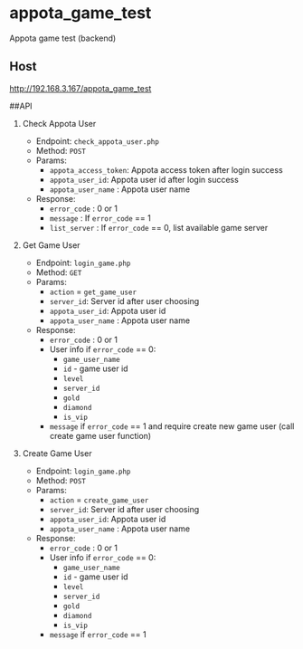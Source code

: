 # appota_game_test
Appota game test (backend)

## Host
http://192.168.3.167/appota_game_test

##API
1. Check Appota User
	- Endpoint: `check_appota_user.php`
	- Method: `POST`
	- Params:
		- `appota_access_token`: Appota access token after login success
		- `appota_user_id`: Appota user id after login success
		- `appota_user_name` : Appota user name
	- Response:
		- `error_code` : 0 or 1
		- `message` : If `error_code` == 1
		- `list_server` : If `error_code` == 0, list available game server
2. Get Game User
	- Endpoint: `login_game.php`
	- Method: `GET`
	- Params:
		- `action` = `get_game_user`
		- `server_id`: Server id after user choosing
		- `appota_user_id`: Appota user id
		- `appota_user_name` : Appota user name
	- Response:
		- `error_code` : 0 or 1
		- User info if `error_code` == 0:
			- `game_user_name`
			- `id` - game user id
			- `level`
			- `server_id`
			- `gold`
			- `diamond`
			- `is_vip`
		- `message` if `error_code` == 1 and require create new game user (call create game user function)

3. Create Game User
	- Endpoint: `login_game.php`
	- Method: `POST`
	- Params:
		- `action` = `create_game_user`
		- `server_id`: Server id after user choosing
		- `appota_user_id`: Appota user id
		- `appota_user_name` : Appota user name
	- Response:
		- `error_code` : 0 or 1
		- User info if `error_code` == 0:
			- `game_user_name`
			- `id` - game user id
			- `level`
			- `server_id`
			- `gold`
			- `diamond`
			- `is_vip`
		- `message` if `error_code` == 1
		
		

		

